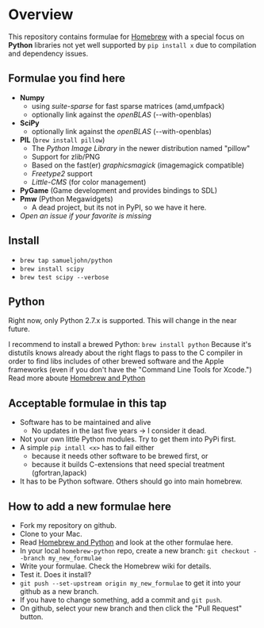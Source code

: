 # Overview

This repository contains formulae for [Homebrew](http://mxcl.github.com/homebrew/) with a special focus on **Python** libraries not yet well supported by `pip install x` due to compilation and dependency issues.


## Formulae you find here

* **Numpy**
    - using *suite-sparse* for fast sparse matrices (amd,umfpack)
    - optionally link against the *openBLAS* (--with-openblas)
* **SciPy**
    - optionally link against the *openBLAS* (--with-openblas)
* **PIL** (`brew install pillow`)
    - The *Python Image Library* in the newer distribution named "pillow"
    - Support for zlib/PNG
    - Based on the fast(er) *graphicsmagick* (imagemagick compatible)
    - *Freetype2* support
    - *Little-CMS* (for color management)
* **PyGame** (Game development and provides bindings to SDL)
* **Pmw** (Python Megawidgets)
    - A dead project, but its not in PyPI, so we have it here.
* _Open an issue if your favorite is missing_


## Install

* `brew tap samueljohn/python`
* `brew install scipy`
* `brew test scipy --verbose`


## Python

Right now, only Python 2.7.x is supported. This will change in the near future.

I recommend to install a brewed Python: `brew install python`
Because it's distutils knows already about the right flags to pass to the C compiler in order to find libs includes of other brewed software and the Apple frameworks (even if you don't have the "Command Line Tools for Xcode.")
Read more aboute [Homebrew and Python][1]


## Acceptable formulae in this tap

* Software has to be maintained and alive
  - No updates in the last five years -> I consider it dead.
* Not your own little Python modules. Try to get them into PyPi first.
* A simple `pip intall <x>` has to fail either
  - because it needs other software to be brewed first, or
  - because it builds C-extensions that need special treatment (gfortran,lapack)
* It has to be Python software. Others should go into main homebrew.


## How to add a new formulae here

* Fork my repository on github.
* Clone to your Mac.
* Read [Homebrew and Python][1] and look at the other formulae here.
* In your local `homebrew-python` repo, create a new branch: `git checkout --branch my_new_formulae`
* Write your formulae. Check the Homebrew wiki for details.
* Test it. Does it install?
* `git push --set-upstream origin my_new_formulae` to get it into your github as a new branch.
* If you have to change something, add a commit and `git push`.
* On github, select your new branch and then click the "Pull Request" button.


[1]: https://github.com/mxcl/homebrew/wiki/Homebrew-and-Python
